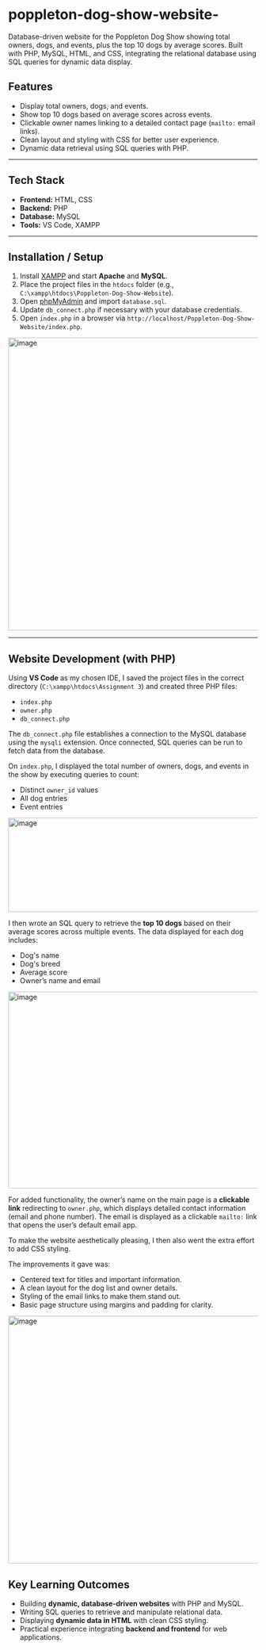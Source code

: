 # poppleton-dog-show-website-
Database-driven website for the Poppleton Dog Show showing total owners, dogs, and events, plus the top 10 dogs by average scores. Built with PHP, MySQL, HTML, and CSS, integrating the relational database using SQL queries for dynamic data display.

## Features

- Display total owners, dogs, and events.  
- Show top 10 dogs based on average scores across events.  
- Clickable owner names linking to a detailed contact page (`mailto:` email links).  
- Clean layout and styling with CSS for better user experience.  
- Dynamic data retrieval using SQL queries with PHP.

---

## Tech Stack

- **Frontend:** HTML, CSS  
- **Backend:** PHP  
- **Database:** MySQL  
- **Tools:** VS Code, XAMPP  

---

## Installation / Setup

1. Install [XAMPP](https://www.apachefriends.org/index.html) and start **Apache** and **MySQL**.  
2. Place the project files in the `htdocs` folder (e.g., `C:\xampp\htdocs\Poppleton-Dog-Show-Website`).  
3. Open [phpMyAdmin](http://localhost/phpmyadmin) and import `database.sql`.  
4. Update `db_connect.php` if necessary with your database credentials.  
5. Open `index.php` in a browser via `http://localhost/Poppleton-Dog-Show-Website/index.php`.
<img width="940" height="591" alt="image" src="https://github.com/user-attachments/assets/115dd23e-ea9b-4589-91d6-e7bf43ae4425" />

---
## Website Development (with PHP)

Using **VS Code** as my chosen IDE, I saved the project files in the correct directory (`C:\xampp\htdocs\Assignment 3`) and created three PHP files:

- `index.php`  
- `owner.php`  
- `db_connect.php`  

The `db_connect.php` file establishes a connection to the MySQL database using the `mysqli` extension. Once connected, SQL queries can be run to fetch data from the database.

On `index.php`, I displayed the total number of owners, dogs, and events in the show by executing queries to count:

- Distinct `owner_id` values  
- All dog entries  
- Event entries
<img width="859" height="190" alt="image" src="https://github.com/user-attachments/assets/610f483e-7d21-40e4-bf8b-7566968c72c1" />


I then wrote an SQL query to retrieve the **top 10 dogs** based on their average scores across multiple events. The data displayed for each dog includes:

- Dog's name  
- Dog's breed  
- Average score  
- Owner’s name and email
<img width="940" height="397" alt="image" src="https://github.com/user-attachments/assets/9216b168-fbfe-44c7-8da1-7bd1e3c82fa9" />


For added functionality, the owner’s name on the main page is a **clickable link** redirecting to `owner.php`, which displays detailed contact information (email and phone number). The email is displayed as a clickable `mailto:` link that opens the user’s default email app.

To make the website aesthetically pleasing, I then also went the extra effort to add CSS styling. 

The improvements it gave was:
- Centered text for titles and important information.
- A clean layout for the dog list and owner details.
- Styling of the email links to make them stand out.
- Basic page structure using margins and padding for clarity.

<img width="940" height="500" alt="image" src="https://github.com/user-attachments/assets/111eb588-1bb1-45f7-ab45-f0825b9007d3" />

## Key Learning Outcomes

- Building **dynamic, database-driven websites** with PHP and MySQL.  
- Writing SQL queries to retrieve and manipulate relational data.  
- Displaying **dynamic data in HTML** with clean CSS styling.  
- Practical experience integrating **backend and frontend** for web applications.


